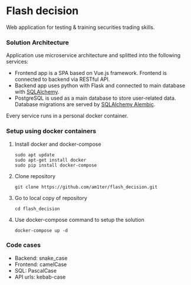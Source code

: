 # Flash decision
Web application for testing & training securities trading skills.

### Solution Architecture
Application use microservice architecture and splitted into the following services:
- Frontend app is a SPA based on Vue.js framework. Frontend is connected to backend via RESTful API.
- Backend app uses python with Flask and connected to main database with [SQLAlchemy](https://github.com/sqlalchemy/sqlalchemy).
- PostgreSQL is used as a main database to store user-related data. Database migrations are served by [SQLAlchemy Alembic](https://github.com/sqlalchemy/alembic).

Every service runs in a personal docker container.

### Setup using docker containers
1. Install docker and docker-compose
   ```
   sudo apt update
   sudo apt-get install docker
   sudo pip install docker-compose
   ```
2. Clone repository 
    ```
    git clone https://github.com/am1ter/flash_decision.git
    ```
3. Go to local copy of repository 
    ```
    cd flash_decision
    ```
4. Use docker-compose command to setup the solution
    ```
    docker-compose up -d
    ```

### Code cases
- Backend: snake_case
- Frontend: camelCase
- SQL: PascalCase
- API urls: kebab-case